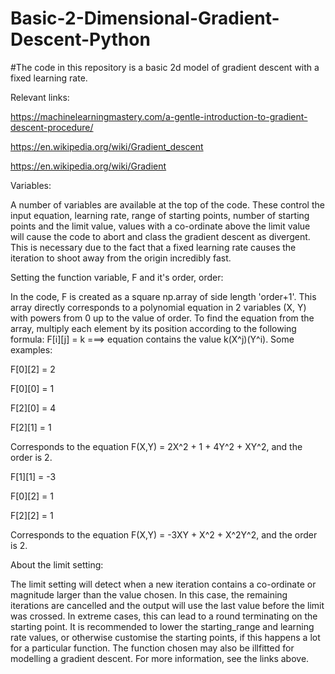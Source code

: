 # Basic-2-Dimensional-Gradient-Descent-Python
#The code in this repository is a basic 2d model of gradient descent with a fixed learning rate.

Relevant links:

https://machinelearningmastery.com/a-gentle-introduction-to-gradient-descent-procedure/

https://en.wikipedia.org/wiki/Gradient_descent

https://en.wikipedia.org/wiki/Gradient

Variables:

A number of variables are available at the top of the code. These control the input equation, learning rate, range of starting points, number of starting points and the limit value, values with a co-ordinate above the limit value will cause the code to abort and class the gradient descent as divergent. This is necessary due to the fact that a fixed learning rate causes the iteration to shoot away from the origin incredibly fast.

Setting the function variable, F and it's order, order:

In the code, F is created as a square np.array of side length 'order+1'. This array directly corresponds to a polynomial equation in 2 variables (X, Y) with powers from 0 up to the value of order. To find the equation from the array, multiply each element by its position according to the following formula: F[i][j] = k ===> equation contains the value k(X^j)(Y^i). Some examples:

F[0][2] = 2 

F[0][0] = 1

F[2][0] = 4

F[2][1] = 1 

Corresponds to the equation F(X,Y) = 2X^2 + 1 + 4Y^2 + XY^2, and the order is 2.

F[1][1] = -3

F[0][2] = 1

F[2][2] = 1

Corresponds to the equation F(X,Y) = -3XY + X^2 + X^2Y^2, and the order is 2.

About the limit setting:

The limit setting will detect when a new iteration contains a co-ordinate or magnitude larger than the value chosen. In this case, the remaining iterations are cancelled and the output will use the last value before the limit was crossed. In extreme cases, this can lead to a round terminating on the starting point. It is recommended to lower the starting_range and learning rate values, or otherwise customise the starting points, if this happens a lot for a particular function. The function chosen may also be illfitted for modelling a gradient descent. For more information, see the links above.
